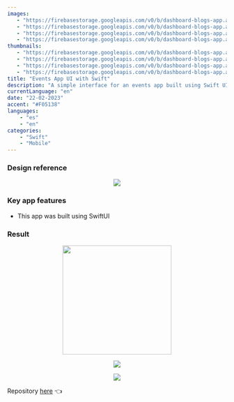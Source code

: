 ```yaml
---
images:
   - "https://firebasestorage.googleapis.com/v0/b/dashboard-blogs-app.appspot.com/o/images%2FThzROsREBLP9kFuUvCnohZ2IABw2%2Fswift-event-app-hero.png?alt=media&token=44f8ec90-b36e-4651-b0d2-6ca0b911176f"
   - "https://firebasestorage.googleapis.com/v0/b/dashboard-blogs-app.appspot.com/o/images%2FThzROsREBLP9kFuUvCnohZ2IABw2%2Fthumbnail_half_swift-event-app-hero.png?alt=media&token=1db702c6-880d-41a1-baa3-4cdd3a9391ae"
   - "https://firebasestorage.googleapis.com/v0/b/dashboard-blogs-app.appspot.com/o/images%2FThzROsREBLP9kFuUvCnohZ2IABw2%2Fthumbnail_med_swift-event-app-hero.png?alt=media&token=d313db8b-a8e4-416a-9b1c-57586b762427"
   - "https://firebasestorage.googleapis.com/v0/b/dashboard-blogs-app.appspot.com/o/images%2FThzROsREBLP9kFuUvCnohZ2IABw2%2Fthumbnail_low_swift-event-app-hero.png?alt=media&token=6ba46075-29d7-4298-8ea0-5352a82f2854"
thumbnails: 
   - "https://firebasestorage.googleapis.com/v0/b/dashboard-blogs-app.appspot.com/o/images%2FThzROsREBLP9kFuUvCnohZ2IABw2%2Fswift-event-app-thumbnail.png?alt=media&token=29a3e484-de50-493f-98a1-189606d65c64"
   - "https://firebasestorage.googleapis.com/v0/b/dashboard-blogs-app.appspot.com/o/images%2FThzROsREBLP9kFuUvCnohZ2IABw2%2Fthumbnail_half_swift-event-app-thumbnail.png?alt=media&token=f7e742c0-af07-4772-acda-0d6c8f55a1fc"
   - "https://firebasestorage.googleapis.com/v0/b/dashboard-blogs-app.appspot.com/o/images%2FThzROsREBLP9kFuUvCnohZ2IABw2%2Fthumbnail_med_swift-event-app-thumbnail.png?alt=media&token=76b87c6f-26db-4d26-a0ee-f30bc076c594"
   - "https://firebasestorage.googleapis.com/v0/b/dashboard-blogs-app.appspot.com/o/images%2FThzROsREBLP9kFuUvCnohZ2IABw2%2Fthumbnail_low_swift-event-app-thumbnail.png?alt=media&token=a0c6e0f6-47cb-48ce-9f64-7649abf23066"
title: "Events App UI with Swift"
description: "A simple interface for an events app built using Swift UI."
currentLanguage: "en"
date: "22-02-2023"
accent: "#F05138"
languages: 
    - "es"
    - "en"
categories:
    - "Swift"
    - "Mobile"
---
```

### Design reference

<p align="center">
<picture>
<source sizes="(min-width: 720px) 720px, 100vw" srcset="https://firebasestorage.googleapis.com/v0/b/dashboard-blogs-app.appspot.com/o/images%2FThzROsREBLP9kFuUvCnohZ2IABw2%2Fthumbnail_half_flutter-events-reference.png?alt=media&token=a1cf9fe0-ac8f-4240-94c1-6363a609886d 1200w, https://firebasestorage.googleapis.com/v0/b/dashboard-blogs-app.appspot.com/o/images%2FThzROsREBLP9kFuUvCnohZ2IABw2%2Fthumbnail_med_flutter-events-reference.png?alt=media&token=6a730a33-2b24-4581-88bf-3b674f820235 800w, https://firebasestorage.googleapis.com/v0/b/dashboard-blogs-app.appspot.com/o/images%2FThzROsREBLP9kFuUvCnohZ2IABw2%2Fthumbnail_low_flutter-events-reference.png?alt=media&token=f4644220-790b-47cf-b819-bab34be7058f 400w">
<img src="https://firebasestorage.googleapis.com/v0/b/dashboard-blogs-app.appspot.com/o/images%2FThzROsREBLP9kFuUvCnohZ2IABw2%2Fflutter-events-reference.png?alt=media&token=cba4168b-bcb5-470c-9e9c-ce0c7490c610">
</picture>
</p>

### Key app features
- This app was built using SwiftUI

### Result

<div class="img-carousel-blog">
<p align="center">
    <img src=" https://firebasestorage.googleapis.com/v0/b/dashboard-blogs-app.appspot.com/o/images%2FThzROsREBLP9kFuUvCnohZ2IABw2%2Fevent-app-demo-swift.gif?alt=media&token=fa3f15b0-f118-44f4-b1e0-b6b99dd3acc2" width="250">
</p>
<p align="center">
<picture width="250">
<source sizes="(min-width: 720px) 720px, 100vw" srcset="https://firebasestorage.googleapis.com/v0/b/dashboard-blogs-app.appspot.com/o/images%2FThzROsREBLP9kFuUvCnohZ2IABw2%2Fthumbnail_half_event-app-home-swift.png?alt=media&token=c18ce2a1-3eaf-4d0c-9c9a-164c0173b4ac 1200w, https://firebasestorage.googleapis.com/v0/b/dashboard-blogs-app.appspot.com/o/images%2FThzROsREBLP9kFuUvCnohZ2IABw2%2Fthumbnail_med_event-app-home-swift.png?alt=media&token=84499bd8-c200-405d-ac07-264f7e8f4211 800w, https://firebasestorage.googleapis.com/v0/b/dashboard-blogs-app.appspot.com/o/images%2FThzROsREBLP9kFuUvCnohZ2IABw2%2Fthumbnail_low_event-app-home-swift.png?alt=media&token=cde7aec4-ccc2-449a-b419-9b05269b1f30 400w">
<img src="https://firebasestorage.googleapis.com/v0/b/dashboard-blogs-app.appspot.com/o/images%2FThzROsREBLP9kFuUvCnohZ2IABw2%2Fevent-app-home-swift.png?alt=media&token=0b4d3fbb-205c-4a18-806b-fd20c6a32bc9">
</picture>
</p>
<p align="center">
<picture width="250">
<source sizes="(min-width: 720px) 720px, 100vw" srcset="https://firebasestorage.googleapis.com/v0/b/dashboard-blogs-app.appspot.com/o/images%2FThzROsREBLP9kFuUvCnohZ2IABw2%2Fthumbnail_half_event-app-events-swift.png?alt=media&token=65413be4-c514-439d-ab1a-8c5efd114f20 1200w, https://firebasestorage.googleapis.com/v0/b/dashboard-blogs-app.appspot.com/o/images%2FThzROsREBLP9kFuUvCnohZ2IABw2%2Fthumbnail_med_event-app-events-swift.png?alt=media&token=b9fb207c-662b-4400-8cf7-b0610d0fc8eb 800w, https://firebasestorage.googleapis.com/v0/b/dashboard-blogs-app.appspot.com/o/images%2FThzROsREBLP9kFuUvCnohZ2IABw2%2Fthumbnail_low_event-app-events-swift.png?alt=media&token=303e7dbe-188e-466f-adda-64ea5669105b 400w">
<img src="https://firebasestorage.googleapis.com/v0/b/dashboard-blogs-app.appspot.com/o/images%2FThzROsREBLP9kFuUvCnohZ2IABw2%2Fevent-app-events-swift.png?alt=media&token=d3fd3201-44c3-4cb7-8d1c-1272332a1d13">
</picture>
</p>
</div>

Repository [here](https://github.com/JoseLuna12/event-app-swiftUi) 👈 <br>
